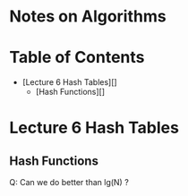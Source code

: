 Notes on Algorithms
===================

# Table of Contents

* [Lecture 6 Hash Tables][]
    * [Hash Functions][]	

# Lecture 6 Hash Tables

## Hash Functions

Q: Can we do better than lg(N) ?
